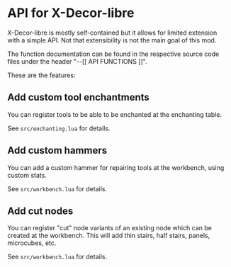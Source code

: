 # API for X-Decor-libre

X-Decor-libre is mostly self-contained but it allows for limited extension with
a simple API. Not that extensibility is not the main goal of this mod.

The function documentation can be found in the respective source code files
under the header "--[[ API FUNCTIONS ]]".

These are the features:

## Add custom tool enchantments

You can register tools to be able to be enchanted at the enchanting table.

See `src/enchanting.lua` for details.

## Add custom hammers

You can add a custom hammer for repairing tools at the workbench,
using custom stats.

See `src/workbench.lua` for details.

## Add cut nodes

You can register "cut" node variants of an existing node which can
be created at the workbench.
This will add thin stairs, half stairs, panels, microcubes, etc.

See `src/workbench.lua` for details.
